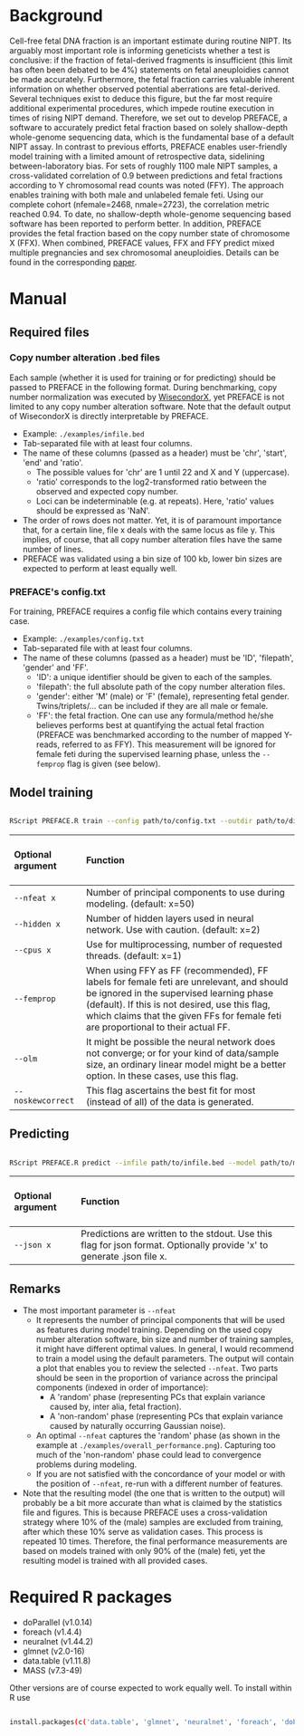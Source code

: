 # Background

Cell-free fetal DNA fraction is an important estimate during routine NIPT. Its arguably most important role is informing geneticists whether a test is conclusive: if the fraction of fetal-derived fragments is insufficient (this limit has often been debated to be 4%) statements on fetal aneuploidies cannot be made accurately. Furthermore, the fetal fraction carries valuable inherent information on whether observed potential aberrations are fetal-derived. Several techniques exist to deduce this figure, but the far most require additional experimental procedures, which impede routine execution in times of rising NIPT demand. Therefore, we set out to develop PREFACE, a software to accurately predict fetal fraction based on solely shallow-depth whole-genome sequencing data, which is the fundamental base of a default NIPT assay. In contrast to previous efforts, PREFACE enables user-friendly model training with a limited amount of retrospective data, sidelining between-laboratory bias. For sets of roughly 1100 male NIPT samples, a cross-validated correlation of 0.9 between predictions and fetal fractions according to Y chromosomal read counts was noted (FFY). The approach enables training with both male and unlabeled female feti. Using our complete cohort (nfemale=2468, nmale=2723), the correlation metric reached 0.94. To date, no shallow-depth whole-genome sequencing based software has been reported to perform better. In addition, PREFACE provides the fetal fraction based on the copy number state of chromosome X (FFX). When combined, PREFACE values, FFX and FFY predict mixed multiple pregnancies and sex chromosomal aneuploidies. Details can be found in the corresponding [paper](https://www.ncbi.nlm.nih.gov/pubmed/31219182).   

# Manual

## Required files

### Copy number alteration .bed files

Each sample (whether it is used for training or for predicting) should be passed to PREFACE in the following format. During benchmarking, copy number normalization was executed by [WisecondorX](https://github.com/CenterForMedicalGeneticsGhent/WisecondorX/), yet PREFACE is not limited to any copy number alteration software. Note that the default output of WisecondorX is directly interpretable by PREFACE.   

- Example: ```./examples/infile.bed```  
- Tab-separated file with at least four columns.  
- The name of these columns (passed as a header) must be 'chr', 'start', 'end' and 'ratio'.  
    - The possible values for 'chr' are 1 until 22 and X and Y (uppercase).  
    - 'ratio' corresponds to the log2-transformed ratio between the observed and expected copy number.  
    - Loci can be indeterminable (e.g. at repeats). Here, 'ratio' values should be expressed as 'NaN'.  
- The order of rows does not matter. Yet, it is of paramount importance that, for a certain line, file x deals with the same locus as file y. This implies, of course, that all copy number alteration files have the same number of lines.  
- PREFACE was validated using a bin size of 100 kb, lower bin sizes are expected to perform at least equally well.  

### PREFACE's config.txt

For training, PREFACE requires a config file which contains every training case.   

- Example: ```./examples/config.txt```  
- Tab-separated file with at least four columns.  
- The name of these columns (passed as a header) must be 'ID', 'filepath', 'gender' and 'FF'.  
    - 'ID': a unique identifier should be given to each of the samples.  
    - 'filepath': the full absolute path of the copy number alteration files.  
    - 'gender': either 'M' (male) or 'F' (female), representing fetal gender. Twins/triplets/...  can be included if they are all male or female.
    - 'FF': the fetal fraction. One can use any formula/method he/she believes performs best at quantifying the actual fetal fraction (PREFACE was benchmarked according to the number of mapped Y-reads, referred to as FFY). This measurement will be ignored for female feti during the supervised learning phase, unless the `--femprop` flag is given (see below).  

## Model training

```bash

RScript PREFACE.R train --config path/to/config.txt --outdir path/to/dir/ [optional arguments]  
```

<br>Optional argument <br><br> | Function  
:--- | :---  
`--nfeat x` | Number of principal components to use during modeling. (default: x=50)  
`--hidden x` | Number of hidden layers used in neural network. Use with caution. (default: x=2)  
`--cpus x` | Use for multiprocessing, number of requested threads. (default: x=1)  
`--femprop` | When using FFY as FF (recommended), FF labels for female feti are unrelevant, and should be ignored in the supervised learning phase (default). If this is not desired, use this flag, which claims that the given FFs for female feti are proportional to their actual FF.  
`--olm` | It might be possible the neural network does not converge; or for your kind of data/sample size, an ordinary linear model might be a better option. In these cases, use this flag.  
`--noskewcorrect` | This flag ascertains the best fit for most (instead of all) of the data is generated.  

## Predicting

```bash

RScript PREFACE.R predict --infile path/to/infile.bed --model path/to/model.RData [optional arguments]  
```

<br>Optional argument <br><br> | Function  
:--- | :---  
`--json x` | Predictions are written to the stdout. Use this flag for json format. Optionally provide 'x' to generate .json file x.  

## Remarks

- The most important parameter is `--nfeat`
    - It represents the number of principal components that will be used as features during model training. Depending on the used copy number alteration software, bin size and number of training samples, it might have different optimal values. In general, I would recommend to train a model using the default parameters. The output will contain a plot that enables you to review the selected `--nfeat`. Two parts should be seen in the proportion of variance across the principal components (indexed in order of importance):
        - A 'random' phase (representing PCs that explain variance caused by, inter alia, fetal fraction).
        - A 'non-random' phase (representing PCs that explain variance caused by naturally occurring Gaussian noise).
    - An optimal `--nfeat` captures the 'random' phase (as shown in the example at `./examples/overall_performance.png`). Capturing too much of the 'non-random' phase could lead to convergence problems during modeling.
    - If you are not satisfied with the concordance of your model or with the position of `--nfeat`, re-run with a different number of features.  
- Note that the resulting model (the one that is written to the output) will probably be a bit more accurate than what is claimed by the statistics file and figures. This is because PREFACE uses a cross-validation strategy where 10% of the (male) samples are excluded from training, after which these 10% serve as validation cases. This process is repeated 10 times. Therefore, the final performance measurements are based on models trained with only 90% of the (male) feti, yet the resulting model is trained with all provided cases.  

# Required R packages

- doParallel (v1.0.14)  
- foreach (v1.4.4)  
- neuralnet (v1.44.2)  
- glmnet (v2.0-16)  
- data.table (v1.11.8)  
- MASS (v7.3-49)  


Other versions are of course expected to work equally well. To install within R use  

```bash

install.packages(c('data.table', 'glmnet', 'neuralnet', 'foreach', 'doParallel', 'MASS'))
```
